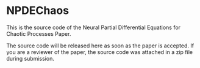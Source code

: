 # NPDEChaos
This is the source code of the Neural Partial Differential Equations for Chaotic Processes Paper.

The source code will be released here as soon as the paper is accepted. If you are a reviewer of the paper, the source code was attached in a zip file during submission. 
